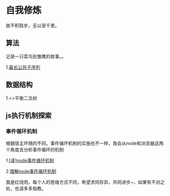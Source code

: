 # 自我修炼

故不积跬步，无以至千里。

## 算法

记录一只菜鸟到雏鹰的故事。。

1.<a href="https://github.com/evanzlj/self-learn/blob/dev/note/algorithms/%E6%9C%80%E9%95%BF%E5%85%AC%E5%85%B1%E5%AD%90%E5%BA%8F%E5%88%97.md">最长公共子序列</a>

## 数据结构

1.<>平衡二叉树

<!-- ## 面试成长

从面白到面霸要经历怎样的过程~，从面试小问题着手，一点点解析我们的晋级之路，
拆分出我们的知识体系。 -->

<!--1.获取两个升序数组中第N大的值-->

## js执行机制探索

### 事件循环机制

根据宿主环境的不同，事件循环机制的实施也不一样，我会从node和浏览器这两个角度去分析事件循环的机制

1.<a href="https://github.com/evanzlj/self-learn/blob/dev/note/js_deep/%5B%E8%AF%91%5Dnode%E4%BA%8B%E4%BB%B6%E5%BE%AA%E7%8E%AF%E6%9C%BA%E5%88%B6.md">[译]node事件循环机制</a>

2.<a href="https://github.com/evanzlj/self-learn/blob/dev/note/js_deep/%E7%90%86%E8%A7%A3node%E4%BA%8B%E4%BB%B6%E5%BE%AA%E7%8E%AF.md">理解node事件循环机制</a>

<!-- ### 执行过程分析 -->
<!-- ### 异步API分析 -->


我是红烧肉，每个人的思维方式不同，希望求同存异，共同进步~，如果有不对之处，也请多多指教。
